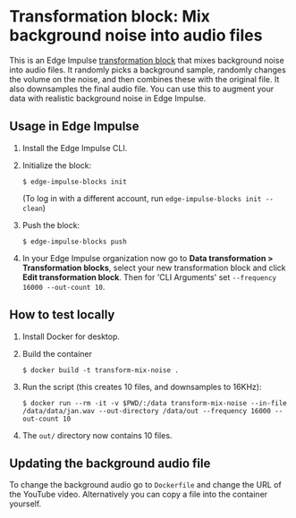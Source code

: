 # Transformation block: Mix background noise into audio files

This is an Edge Impulse [transformation block](https://docs.edgeimpulse.com/docs/creating-a-transformation-block) that mixes background noise into audio files. It randomly picks a background sample, randomly changes the volume on the noise, and then combines these with the original file. It also downsamples the final audio file. You can use this to augment your data with realistic background noise in Edge Impulse.

## Usage in Edge Impulse

1. Install the Edge Impulse CLI.
1. Initialize the block:

    ```
    $ edge-impulse-blocks init
    ```

    (To log in with a different account, run `edge-impulse-blocks init --clean`)

1. Push the block:

    ```
    $ edge-impulse-blocks push
    ```

1. In your Edge Impulse organization now go to **Data transformation > Transformation blocks**, select your new transformation block and click **Edit transformation block**. Then for 'CLI Arguments' set `--frequency 16000 --out-count 10`.

## How to test locally

1. Install Docker for desktop.
1. Build the container

    ```
    $ docker build -t transform-mix-noise .
    ```

1. Run the script (this creates 10 files, and downsamples to 16KHz):

    ```
    $ docker run --rm -it -v $PWD/:/data transform-mix-noise --in-file /data/data/jan.wav --out-directory /data/out --frequency 16000 --out-count 10
    ```

1. The `out/` directory now contains 10 files.

## Updating the background audio file

To change the background audio go to `Dockerfile` and change the URL of the YouTube video. Alternatively you can copy a file into the container yourself.
